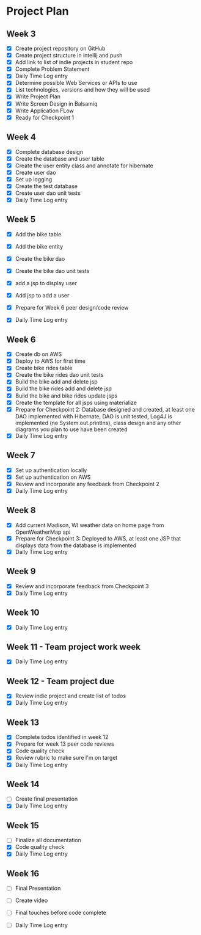 # Project Plan

## Week 3
 - [x] Create project repository on GitHub
 -	[x] Create project structure in intellij and push
 - [x] Add link to list of indie projects in student repo
 -	[x] Complete Problem Statement
 -	[x] Daily Time Log entry
 -	[x] Determine possible Web Services or APIs to use
 -	[x] List technologies, versions and how they will be used
 -	[x] Write Project Plan
 -	[x] Write Screen Design in Balsamiq
 -	[x] Write Application FLow
 -	[x] Ready for Checkpoint 1
	
## Week 4
 -	[x] Complete database design
 -	[x] Create the database and user table
 -	[x] Create the user entity class and annotate for hibernate
 -	[x] Create user dao
 -	[x] Set up logging
 -	[x] Create the test database
 -	[x] Create user dao unit tests
 -	[x] Daily Time Log entry
	
## Week 5
 -	[x] Add the bike table
 -	[x] Add the bike entity
 -	[x] Create the bike dao
 -	[x] Create the bike dao unit tests
 -	[x] add a jsp to display user
 -	[x] Add jsp to add a user
 -	[x] Prepare for Week 6 peer design/code review

 -	[x] Daily Time Log entry
	
## Week 6
 -	[x] Create db on AWS
 -	[x] Deploy to AWS for first time
 -	[x] Create bike rides table
 - [x] Create the bike rides dao unit tests
 -	[x] Build the bike add and delete jsp  
 -	[x] Build the bike rides add and delete jsp
 - [x] Build the bike and bike rides update jsps
 - [x] Create the template for all jsps using materialize
 -	[x] Prepare for Checkpoint 2: Database designed and created, at least one DAO implemented with Hibernate, DAO is unit tested, Log4J is implemented (no System.out.printlns), class design and any other diagrams you plan to use have been created
 -	[x] Daily Time Log entry
	
## Week 7
 - 	[x] Set up authentication locally
 -	[x] Set up authentication on AWS
 -	[x] Review and incorporate any feedback from Checkpoint 2
 -	[x] Daily Time Log entry
	
## Week 8
 -	[x] Add current Madison, WI weather data on home page from OpenWeatherMap api
 -	[x] Prepare for Checkpoint 3: Deployed to AWS, at least one JSP that displays data from the database is implemented
 - 	[x] Daily Time Log entry
	
## Week 9
 -	[x] Review and incorporate feedback from Checkpoint 3
 -	[x] Daily Time Log entry
	
## Week 10
 -	[x] Daily Time Log entry
	
## Week 11 - Team project work week
 -	[x] Daily Time Log entry
	
## Week 12 - Team project due
 -	[x] Review indie project and create list of todos
 -	[x] Daily Time Log entry
	
## Week 13
 -	[x] Complete todos identified in week 12
 -	[x] Prepare for week 13 peer code reviews
 -	[x] Code quality check
 -	[x] Review rubric to make sure I'm on target
 -	[x] Daily Time Log entry
	
## Week 14
 -	[ ] Create final presentation
 -	[x] Daily Time Log entry
	
## Week 15
 -	[ ] Finalize all documentation
 -	[x] Code quality check
 -	[x] Daily Time Log entry
	
## Week 16
 -	[ ] Final Presentation
 -	[ ] Create video
 -	[ ] Final touches before code complete
 -	[ ] Daily Time Log entry

	
	
	
	
	
	